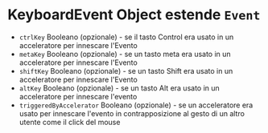 # KeyboardEvent Object estende `Event`

* `ctrlKey` Booleano (opzionale) - se il tasto Control era usato in un acceleratore per innescare l'Evento
* `metaKey` Booleano (opzionale) - se un tasto meta era usato in un acceleratore per innescare l'Evento
* `shiftKey` Booleano (opzionale) - se un tasto Shift era usato in un acceleratore per innescare l'Evento
* `altKey` Booleano (opzionale) - se un tasto Alt era usato in un acceleratore per innescare l'evento
* `triggeredByAccelerator` Booleano (opzionale) - se un acceleratore era usato per innescare l'evento in contrapposizione al gesto di un altro utente come il click del mouse
